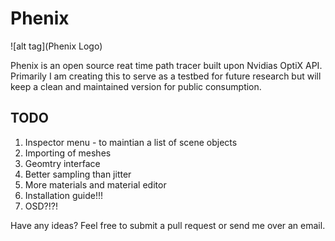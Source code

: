 # Phenix

<p align="center">
  <imgsrc="https://github.com/DeclanRussell/Phenix/blob/master/images/phenix_red.png?raw=true" alt="Phenix Logo"/>
</p>
![alt tag](Phenix Logo)

Phenix is an open source reat time path tracer built upon Nvidias OptiX API.
Primarily I am creating this to serve as a testbed for future research but will keep a clean
and maintained version for public consumption.

## TODO
1. Inspector menu - to maintian a list of scene objects
2. Importing of meshes
3. Geomtry interface
4. Better sampling than jitter
5. More materials and material editor
6. Installation guide!!!
7. OSD?!?!

Have any ideas? Feel free to submit a pull request or send me over an email.
